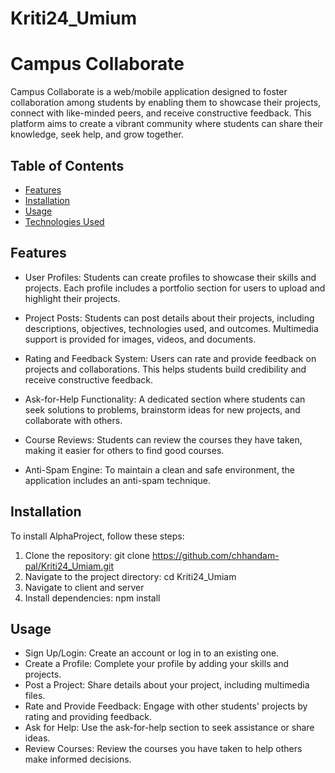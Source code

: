 # Kriti24_Umium

# Campus Collaborate

Campus Collaborate is a web/mobile application designed to foster collaboration among students by enabling them to showcase their projects, connect with like-minded peers, and receive constructive feedback. This platform aims to create a vibrant community where students can share their knowledge, seek help, and grow together.

## Table of Contents

- [Features](#Features)
- [Installation](#installation)
- [Usage](#usage)
- [Technologies Used](#Technologies_Used)

## Features

* User Profiles: Students can create profiles to showcase their skills and projects. Each profile includes a portfolio section for users to upload and highlight their projects.

* Project Posts: Students can post details about their projects, including descriptions, objectives, technologies used, and outcomes. Multimedia support is provided for images, videos, and documents.

* Rating and Feedback System: Users can rate and provide feedback on projects and collaborations. This helps students build credibility and receive constructive feedback.

* Ask-for-Help Functionality: A dedicated section where students can seek solutions to problems, brainstorm ideas for new projects, and collaborate with others.

* Course Reviews: Students can review the courses they have taken, making it easier for others to find good courses.

* Anti-Spam Engine: To maintain a clean and safe environment, the application includes an anti-spam technique.

## Installation

To install AlphaProject, follow these steps:

1. Clone the repository: git clone https://github.com/chhandam-pal/Kriti24_Umiam.git
2. Navigate to the project directory: cd Kriti24_Umiam
3. Navigate to client and server 
4. Install dependencies: npm install

## Usage

* Sign Up/Login: Create an account or log in to an existing one.
* Create a Profile: Complete your profile by adding your skills and projects.
* Post a Project: Share details about your project, including multimedia files.
* Rate and Provide Feedback: Engage with other students' projects by rating and providing feedback.
* Ask for Help: Use the ask-for-help section to seek assistance or share ideas.
* Review Courses: Review the courses you have taken to help others make informed decisions.

